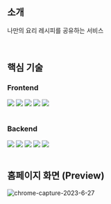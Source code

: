 ## 소개

나만의 요리 레시피를 공유하는 서비스

<br />

## 핵심 기술

### Frontend

<div>
  <img src="https://img.shields.io/badge/Next.js-000000?style=flat&logo=nextdotjs&logoColor=white"/>
  <img src="https://img.shields.io/badge/React%20Query-FF4154?style=flat&logo=reactquery&logoColor=white"/>
  <img src="https://img.shields.io/badge/Zustand-2C2822?style=flat&logoColor=white"/>
  <img src="https://img.shields.io/badge/Emotion-DB7093?style=flat&logo=styledcomponents&logoColor=white"/>
  <img src="https://img.shields.io/badge/Vercel-000000?style=flat&logo=vercel&logoColor=white"/>
</div>

<br />

### Backend

<div>
  <img src="https://img.shields.io/badge/NestJS-E0234E?style=flat&logo=nestjs&logoColor=white"/>
  <img src="https://img.shields.io/badge/Prisma-2D3748?style=flat&logo=prisma&logoColor=white"/>
  <img src="https://img.shields.io/badge/PostgreSQL-4169E1?style=flat&logo=postgresql&logoColor=white"/>
  <img src="https://img.shields.io/badge/Fly.io-9B6CEC?style=flat&logoColor=white"/>
  <img src="https://img.shields.io/badge/Cloudflare%20R2-F38020?style=flat&logo=cloudflare&logoColor=white"/>
</div>

<br />

## 홈페이지 화면 (Preview)

![chrome-capture-2023-6-27](https://github.com/darkmyu/kkulpi/assets/60710735/48e59aa7-ea12-4ed2-bfaf-c5972d159d46)
